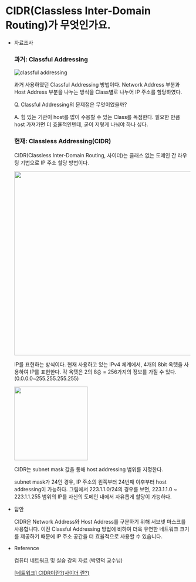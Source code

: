 # CIDR(Classless Inter-Domain Routing)가 무엇인가요.

- 자료조사
    
    ### 과거: Classful Addressing
    
    ![classful addressing](https://user-images.githubusercontent.com/99192837/227760879-8aa74d0b-5599-4046-a6dd-19036a03ce07.png)
    
    과거 사용하였던 Classful Addressing 방법이다. Network Address 부분과 Host Address 부분을 나누는 방식을 Class별로 나누어 IP 주소를 할당하였다.
    
    Q. Classful Addressing의 문제점은 무엇이었을까?
    
    A. 힘 있는 기관이 host를 많이 수용할 수 있는 Class를 독점한다. 필요한 만큼 host 가져가면 더 효율적인텐데, 굳이 저렇게 나눠야 하나 싶다.

    ### 현재: Classless Addressing(CIDR)
    
    CIDR(Classless Inter-Domain Routing, 사이더)는 클래스 없는 도메인 간 라우팅 기법으로 IP 주소 할당 방법이다.
    
    <img src="https://user-images.githubusercontent.com/99192837/227760888-98d999c7-9a49-4005-af76-3a3a560df0b2.png" width="500"/>
    
    IP를 표현하는 방식이다. 현재 사용하고 있는 IPv4 체계에서, 4개의 8bit 옥텟을 사용하여 IP를 표현한다. 각 옥텟은 2의 8승 = 256가지의 정보를 가질 수 있다. (0.0.0.0~255.255.255.255)
    
    <img src="https://user-images.githubusercontent.com/99192837/227760895-d86388a2-7fd1-4dda-9b04-ab756a9d0bf3.jpg" width="200"/>
    
    CIDR는 subnet mask 값을 통해 host addressing 범위를 지정한다.
    
    subnet mask가 24인 경우, IP 주소의 왼쪽부터 24번째 이후부터 host addressing이 가능하다. 그림에서 223.1.1.0/24의 경우를 보면, 223.1.1.0 ~ 223.1.1.255 범위의 IP를 자신의 도메인 내에서 자유롭게 할당이 가능하다.
    
- 답안
    
    CIDR은 Network Address와 Host Address를 구분하기 위해 서브넷 마스크를 사용합니다. 이전 Classful Addressing 방법에 비하여 더욱 유연한 네트워크 크기를 제공하기 때문에 IP 주소 공간을 더 효율적으로 사용할 수 있습니다.
    
- Reference
    
    컴퓨터 네트워크 및 실습 강의 자료 (박영덕 교수님)
    
    [[네트워크] CIDR이란?(사이더 란?)](https://kim-dragon.tistory.com/9)

